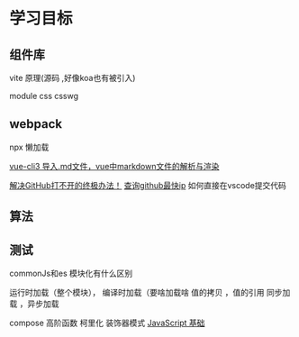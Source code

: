 # 学习目标

## 组件库

vite 原理(源码 ,好像koa也有被引入)

module css
csswg

## webpack

npx
懒加载

[vue-cli3 导入.md文件，vue中markdown文件的解析与渲染](https://www.cnblogs.com/knuzy/p/14339577.html)

[解决GitHub打不开的终极办法！](https://blog.csdn.net/secular_/article/details/108472861)
[查询github最快ip](https://www.cnblogs.com/swobble/p/13044787.html)
如何直接在vscode提交代码

## 算法

## 测试

commonJs和es 模块化有什么区别

运行时加载（整个模块）， 编译时加载（要啥加载啥
值的拷贝 ，值的引用
同步加载 ，异步加载

compose
高阶函数
柯里化
装饰器模式
[JavaScript 基础](https://juejin.cn/post/6934500357091360781)